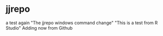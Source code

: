 # jjrepo
a test again
"The jjrepo windows command change" 
"This is a test from R Studio"
Adding now from Github
